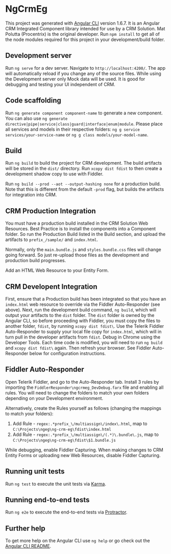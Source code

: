# NgCrmEg

This project was generated with [Angular CLI](https://github.com/angular/angular-cli) version 1.6.7. It is an Angular CRM Integrated Component library intended for use by a CRM Solution. Mat Polutta (Procentrix) is the original developer. Run `npm install` to get all of the node modules required for this project in your development/build folder.

## Development server

Run `ng serve` for a dev server. Navigate to `http://localhost:4200/`. The app will automatically reload if you change any of the source files. While using the Development server only Mock data will be used. It is good for debugging and testing your UI independent of CRM.

## Code scaffolding

Run `ng generate component component-name` to generate a new component. You can also use `ng generate directive|pipe|service|class|guard|interface|enum|module`. Please place all services and models in their respective folders: `ng g service services/your-service-name` or `ng g class models/your-model-name`.

## Build

Run `ng build` to build the project for CRM development. The build artifacts will be stored in the `dist/` directory. Run `xcopy dist fdist` to then create a development shadow copy to use with Fiddler.

Run `ng build --prod --aot --output-hashing none` for a production build. Note that this is different from the default `-prod` flag, but builds the artifacts for integration into CRM.

## CRM Production Integration

You must have a production build installed in the CRM Solution Web Resources. Best Practice is to install the components into a Component folder. So run the Production Build listed in the Build section, and upload the artifacts to `prefix_/sample/` and `index.html`.

Normally, only the `main.bundle.js` and `styles.bundle.css` files will change going forward. So just re-upload those files as the development and production build progresses.

Add an HTML Web Resource to your Entity Form.

## CRM Developent Integration

First, ensure that a Production build has been integrated so that you have an `index.html` web resource to override via the Fiddler Auto-Responder (see above). Next, run the development build command, `ng build`, which will output your artifacts to the `dist` folder. The `dist` folder is owned by the Angular CLI, so before proceeding with Fiddler, you must copy the files to another folder, `fdist`, by running `xcopy dist fdist\`. Use the Telerik Fiddler Auto-Responder to supply your local file copy for `index.html`, which will in turn pull in the developer artifacts from `fdist`. Debug in Chrome using the Developer Tools. Each time code is modified, you will need to run `ng build` and `xcopy dist fdist\` again. Then refresh your browser. See Fiddler Auto-Responder below for configuration instructions.

## Fiddler Auto-Responder

Open Telerik Fiddler, and go to the Auto-Responder tab. Install 3 rules by importing the `FiddlerResponder\ngcrmeg_DevDebug.farx` file and enabling all rules. You will need to change the folders to match your own folders depending on your Development environment.

Alternatively, create the Rules yourself as follows (changing the mappings to match your folders):
1. Add Rule - `regex:.*prefix_\/multiassign\/index\.html`, map to `C:\Projects\ngeg\ng-crm-eg\fdist\index.html`
2. Add Rule - `regex:.*prefix_\/multiassign\/(.*)\.bundle\.js`, map to `C:\Projects\ngeg\ng-crm-eg\fdist\$1.bundle.js`

While debugging, enable Fiddler Capturing. When making changes to CRM Entity Forms or uploading new Web Resources, disable Fiddler Capturing.

## Running unit tests

Run `ng test` to execute the unit tests via [Karma](https://karma-runner.github.io).

## Running end-to-end tests

Run `ng e2e` to execute the end-to-end tests via [Protractor](http://www.protractortest.org/).

## Further help

To get more help on the Angular CLI use `ng help` or go check out the [Angular CLI README](https://github.com/angular/angular-cli/blob/master/README.md).
